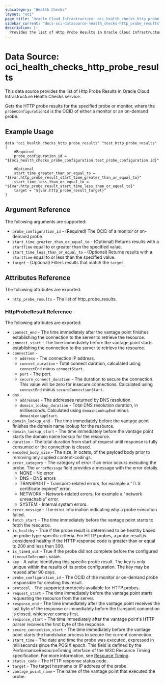 ```yaml
---
subcategory: "Health Checks"
layout: "oci"
page_title: "Oracle Cloud Infrastructure: oci_health_checks_http_probe_results"
sidebar_current: "docs-oci-datasource-health_checks-http_probe_results"
description: |-
  Provides the list of Http Probe Results in Oracle Cloud Infrastructure Health Checks service
---
```


# Data Source: oci_health_checks_http_probe_results
This data source provides the list of Http Probe Results in Oracle Cloud Infrastructure Health Checks service.

Gets the HTTP probe results for the specified probe or monitor, where
the `probeConfigurationId` is the OCID of either a monitor or an
on-demand probe.


## Example Usage

```hcl
data "oci_health_checks_http_probe_results" "test_http_probe_results" {
	#Required
	probe_configuration_id = "${oci_health_checks_probe_configuration.test_probe_configuration.id}"

	#Optional
	start_time_greater_than_or_equal_to = "${var.http_probe_result_start_time_greater_than_or_equal_to}"
	start_time_less_than_or_equal_to = "${var.http_probe_result_start_time_less_than_or_equal_to}"
	target = "${var.http_probe_result_target}"
}
```

## Argument Reference

The following arguments are supported:

* `probe_configuration_id` - (Required) The OCID of a monitor or on-demand probe.
* `start_time_greater_than_or_equal_to` - (Optional) Returns results with a `startTime` equal to or greater than the specified value.
* `start_time_less_than_or_equal_to` - (Optional) Returns results with a `startTime` equal to or less than the specified value.
* `target` - (Optional) Filters results that match the `target`.


## Attributes Reference

The following attributes are exported:

* `http_probe_results` - The list of http_probe_results.

### HttpProbeResult Reference

The following attributes are exported:

* `connect_end` - The time immediately after the vantage point finishes establishing the connection to the server to retrieve the resource. 
* `connect_start` - The time immediately before the vantage point starts establishing the connection to the server to retrieve the resource. 
* `connection` - 
	* `address` - The connection IP address.
	* `connect_duration` - Total connect duration, calculated using `connectEnd` minus `connectStart`.
	* `port` - The port.
	* `secure_connect_duration` - The duration to secure the connection.  This value will be zero for insecure connections.  Calculated using `connectEnd` minus `secureConnectionStart`. 
* `dns` - 
	* `addresses` - The addresses returned by DNS resolution.
	* `domain_lookup_duration` - Total DNS resolution duration, in milliseconds. Calculated using `domainLookupEnd` minus `domainLookupStart`. 
* `domain_lookup_end` - The time immediately before the vantage point finishes the domain name lookup for the resource. 
* `domain_lookup_start` - The time immediately before the vantage point starts the domain name lookup for the resource. 
* `duration` - The total duration from start of request until response is fully consumed or the connection is closed. 
* `encoded_body_size` - The size, in octets, of the payload body prior to removing any applied content-codings. 
* `error_category` - The category of error if an error occurs executing the probe. The `errorMessage` field provides a message with the error details.
	* NONE - No error
	* DNS - DNS errors
	* TRANSPORT - Transport-related errors, for example a "TLS certificate expired" error.
	* NETWORK - Network-related errors, for example a "network unreachable" error.
	* SYSTEM - Internal system errors. 
* `error_message` - The error information indicating why a probe execution failed.
* `fetch_start` - The time immediately before the vantage point starts to fetch the resource. 
* `is_healthy` - True if the probe result is determined to be healthy based on probe type-specific criteria.  For HTTP probes, a probe result is considered healthy if the HTTP response code is greater than or equal to 200 and less than 300. 
* `is_timed_out` - True if the probe did not complete before the configured `timeoutInSeconds` value. 
* `key` - A value identifying this specific probe result. The key is only unique within the results of its probe configuration. The key may be reused after 90 days. 
* `probe_configuration_id` - The OCID of the monitor or on-demand probe responsible for creating this result. 
* `protocol` - The supported protocols available for HTTP probes.
* `request_start` - The time immediately before the vantage point starts requesting the resource from the server. 
* `response_end` - The time immediately after the vantage point receives the last byte of the response or immediately before the transport connection is closed, whichever comes first. 
* `response_start` - The time immediately after the vantage point's HTTP parser receives the first byte of the response. 
* `secure_connection_start` - The time immediately before the vantage point starts the handshake process to secure the current connection. 
* `start_time` - The date and time the probe was executed, expressed in milliseconds since the POSIX epoch. This field is defined by the PerformanceResourceTiming interface of the W3C Resource Timing specification. For more information, see [Resource Timing](https://w3c.github.io/resource-timing/#sec-resource-timing). 
* `status_code` - The HTTP response status code.
* `target` - The target hostname or IP address of the probe.
* `vantage_point_name` - The name of the vantage point that executed the probe.

